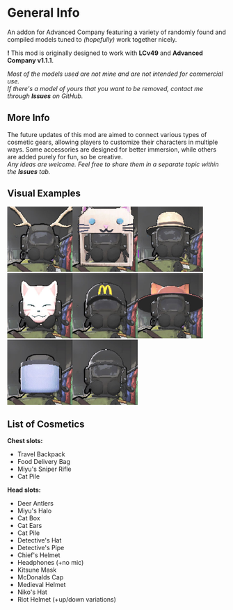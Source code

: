 # General Info
An addon for Advanced Company featuring a variety of randomly found and compiled models tuned to *(hopefully)* work together nicely.

**!** This mod is originally designed to work with **LCv49** and **Advanced Company v1.1.1**. 

*Most of the models used are not mine and are not intended for commercial use.  
If there's a model of yours that you want to be removed, contact me through **Issues** on GitHub.*

## More Info
The future updates of this mod are aimed to connect various types of cosmetic gears, allowing players to customize their characters in multiple ways. Some accessories are designed for better immersion, while others are added purely for fun, so be creative.  
*Any ideas are  welcome. Feel free to share them in a separate topic within the **Issues** tab.*

## Visual Examples
<p>
<img src="https://raw.githubusercontent.com/BranchieDev/Branch-Vanities/master/icons/antlers.jpg" alt="antlers" style="width:150px;"/><img src="https://raw.githubusercontent.com/BranchieDev/Branch-Vanities/master/icons/catbox.jpg" alt="catbox" style="width:150px;"/><img src="https://raw.githubusercontent.com/BranchieDev/Branch-Vanities/master/icons/detectivehat.jpg" alt="detective's hat" style="width:150px;"/><img src="https://raw.githubusercontent.com/BranchieDev/Branch-Vanities/master/icons/kitsunemask.jpg" alt="kitsune mask" style="width:150px;"/><img src="https://raw.githubusercontent.com/BranchieDev/Branch-Vanities/master/icons/mchat.jpg" alt="mchat" style="width:150px;"/><img src="https://raw.githubusercontent.com/BranchieDev/Branch-Vanities/master/icons/nikohat.jpg" alt="niko's hat" style="width:150px;"/><img src="https://raw.githubusercontent.com/BranchieDev/Branch-Vanities/master/icons/riotvisordown.jpg" alt="riot helmet" style="width:150px;"/><img src="https://raw.githubusercontent.com/BranchieDev/Branch-Vanities/master/icons/militaryhelmet.jpg" alt="military helmet" style="width:150px;"/>
</p>

## List of Cosmetics

**Chest slots:**
- Travel Backpack
- Food Delivery Bag
- Miyu's Sniper Rifle
- Cat Pile

**Head slots:**
- Deer Antlers
- Miyu's Halo
- Cat Box
- Cat Ears
- Cat Pile
- Detective's Hat
- Detective's Pipe
- Chief's Helmet
- Headphones (+no mic)
- Kitsune Mask
- McDonalds Cap
- Medieval Helmet
- Niko's Hat
- Riot Helmet (+up/down variations)
